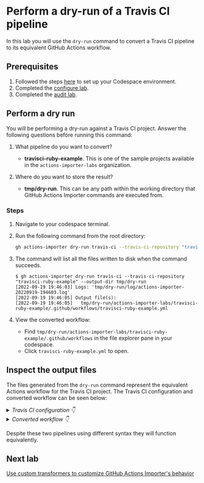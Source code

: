 # Perform a dry-run of a Travis CI pipeline

In this lab you will use the `dry-run` command to convert a Travis CI pipeline to its equivalent GitHub Actions workflow.

## Prerequisites

1. Followed the steps [here](./readme.md#configure-your-codespace) to set up your Codespace environment.
2. Completed the [configure lab](./1-configure.md#configuring-credentials).
3. Completed the [audit lab](./2-audit.md).

## Perform a dry run

You will be performing a dry-run against a Travis CI project. Answer the following questions before running this command:

1. What pipeline do you want to convert?
    - __travisci-ruby-example__.  This is one of the sample projects available in the `actions-importer-labs` organization.

2. Where do you want to store the result?
    - __tmp/dry-run__. This can be any path within the working directory that GitHub Actions Importer commands are executed from.

### Steps

1. Navigate to your codespace terminal.
2. Run the following command from the root directory:

    ```bash
    gh actions-importer dry-run travis-ci --travis-ci-repository "travisci-ruby-example" --output-dir tmp/dry-run
    ```

3. The command will list all the files written to disk when the command succeeds.

    ```console
    $ gh actions-importer dry-run travis-ci --travis-ci-repository "travisci-ruby-example" --output-dir tmp/dry-run
    [2022-09-19 19:46:03] Logs: 'tmp/dry-run/log/actions-importer-20220919-194603.log'     
    [2022-09-19 19:46:05] Output file(s):                                           
    [2022-09-19 19:46:05]   tmp/dry-run/actions-importer-labs/travisci-ruby-example/.github/workflows/travisci-ruby-example.yml
    ```

4. View the converted workflow:
    - Find `tmp/dry-run/actions-importer-labs/travisci-ruby-example/.github/workflows` in the file explorer pane in your codespace.
    - Click `travisci-ruby-example.yml` to open.

## Inspect the output files

The files generated from the `dry-run` command represent the equivalent Actions workflow for the Travis CI project. The Travis CI configuration and converted workflow can be seen below:

<details>
  <summary><em>Travis CI configuration 👇</em></summary>

```yaml
  language: ruby
  sudo: false
  dist: trusty
  rvm:
  - 1.9.3
  - 2.0.0
  - 2.1.0

  install: 
  - gem install bundler

  script:
  - echo "hello!"

  jobs: 
    include: 
      - script: echo "child"
```

</details>

<details>
  <summary><em>Converted workflow 👇</em></summary>

```yaml
name: actions-importer-labs/travisci-ruby-example
on:
  push:
    branches:
    - "**/*"
  pull_request:
concurrency:
#   # This item has no matching transformer
#   maximum_number_of_builds: 0
jobs:
  test:
    runs-on: # this agent type is not supported: [[{"dist"=>"trusty"}]]
             ubuntu-latest
    steps:
    - name: checkout
      uses: actions/checkout@v2
    - uses: ruby/setup-ruby@v1
      with:
        ruby-version: "${{ matrix.rvm }}"
#     # 'sudo' was not transformed because there is no suitable equivalent in GitHub Actions
    - run: gem install bundler
    - run: echo "hello!"
    strategy:
      matrix:
        rvm:
        - 1.9.3
        - 2.0.0
        - 2.1.0
  test_2:
    runs-on: # this agent type is not supported: [[{"dist"=>"trusty"}]]
             ubuntu-latest
    steps:
    - name: checkout
      uses: actions/checkout@v2
    - uses: ruby/setup-ruby@v1
      with:
        ruby-version: 1.9.3
#     # 'sudo' was not transformed because there is no suitable equivalent in GitHub Actions
    - run: gem install bundler
    - run: echo "child"
```

</details>

Despite these two pipelines using different syntax they will function equivalently.

## Next lab

[Use custom transformers to customize GitHub Actions Importer's behavior](./5-custom-transformers.md)
